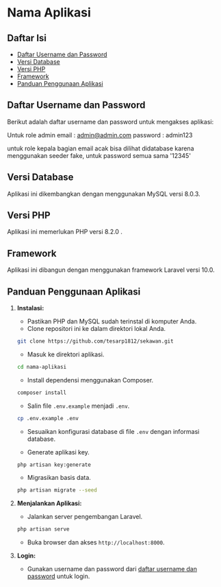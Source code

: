 # Nama Aplikasi

## Daftar Isi
- [Daftar Username dan Password](#daftar-username-dan-password)
- [Versi Database](#versi-database)
- [Versi PHP](#versi-php)
- [Framework](#framework)
- [Panduan Penggunaan Aplikasi](#panduan-penggunaan-aplikasi)

## Daftar Username dan Password

Berikut adalah daftar username dan password untuk mengakses aplikasi:

Untuk role admin 
email : admin@admin.com
password : admin123

untuk role kepala bagian email acak bisa dilihat didatabase karena menggunakan seeder fake, untuk password semua sama '12345'

## Versi Database

Aplikasi ini dikembangkan dengan menggunakan MySQL versi 8.0.3.

## Versi PHP

Aplikasi ini memerlukan PHP versi 8.2.0 .

## Framework

Aplikasi ini dibangun dengan menggunakan framework Laravel versi 10.0.

## Panduan Penggunaan Aplikasi

1. **Instalasi:**
    - Pastikan PHP dan MySQL sudah terinstal di komputer Anda.
    - Clone repositori ini ke dalam direktori lokal Anda.

    ```bash
    git clone https://github.com/tesarp1812/sekawan.git
    ```

    - Masuk ke direktori aplikasi.

    ```bash
    cd nama-aplikasi
    ```

    - Install dependensi menggunakan Composer.

    ```bash
    composer install
    ```

    - Salin file `.env.example` menjadi `.env`.

    ```bash
    cp .env.example .env
    ```

    - Sesuaikan konfigurasi database di file `.env` dengan informasi database.

    - Generate aplikasi key.

    ```bash
    php artisan key:generate
    ```

    - Migrasikan basis data.

    ```bash ( tambahan --seed agar menjalankan semua seeder yang telah dibuat)
    php artisan migrate --seed
    ```

2. **Menjalankan Aplikasi:**
    - Jalankan server pengembangan Laravel.

    ```bash
    php artisan serve
    ```

    - Buka browser dan akses `http://localhost:8000`.

3. **Login:**
    - Gunakan username dan password dari [daftar username dan password](#daftar-username-dan-password) untuk login.

